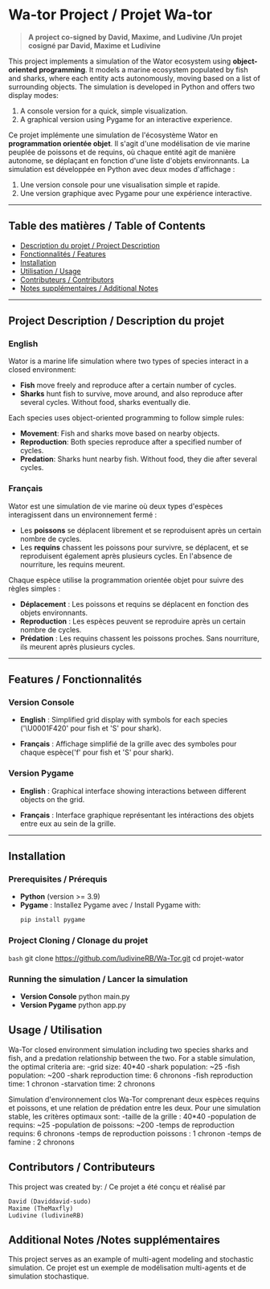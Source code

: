 # Wa-tor Project / Projet Wa-tor

> **A project co-signed by David, Maxime, and Ludivine /Un projet cosigné par David, Maxime et Ludivine**
 
This project implements a simulation of the Wator ecosystem using **object-oriented programming**. It models a marine ecosystem populated by fish and sharks, where each entity acts autonomously, moving based on a list of surrounding objects. The simulation is developed in Python and offers two display modes:
1. A console version for a quick, simple visualization.
2. A graphical version using Pygame for an interactive experience.

Ce projet implémente une simulation de l'écosystème Wator en **programmation orientée objet**. Il s'agit d'une modélisation de vie marine peuplée de poissons et de requins, où chaque entité agit de manière autonome, se déplaçant en fonction d'une liste d'objets environnants. La simulation est développée en Python avec deux modes d'affichage :
1. Une version console pour une visualisation simple et rapide.
2. Une version graphique avec Pygame pour une expérience interactive.


---

## Table des matières / Table of Contents
- [Description du projet / Project Description](#description-du-projet--project-description)
- [Fonctionnalités / Features](#fonctionnalités--features)
- [Installation](#installation)
- [Utilisation / Usage](#utilisation--usage)
- [Contributeurs / Contributors](#contributeurs--contributors)
- [Notes supplémentaires / Additional Notes](#notes-supplémentaires--additional-notes)

---

## Project Description / Description du projet 

### English
Wator is a marine life simulation where two types of species interact in a closed environment:
- **Fish** move freely and reproduce after a certain number of cycles.
- **Sharks** hunt fish to survive, move around, and also reproduce after several cycles. Without food, sharks eventually die.

Each species uses object-oriented programming to follow simple rules:
- **Movement**: Fish and sharks move based on nearby objects.
- **Reproduction**: Both species reproduce after a specified number of cycles.
- **Predation**: Sharks hunt nearby fish. Without food, they die after several cycles.

### Français
Wator est une simulation de vie marine où deux types d'espèces interagissent dans un environnement fermé :
- Les **poissons** se déplacent librement et se reproduisent après un certain nombre de cycles.
- Les **requins** chassent les poissons pour survivre, se déplacent, et se reproduisent également après plusieurs cycles. En l'absence de nourriture, les requins meurent.

Chaque espèce utilise la programmation orientée objet pour suivre des règles simples :
- **Déplacement** : Les poissons et requins se déplacent en fonction des objets environnants.
- **Reproduction** : Les espèces peuvent se reproduire après un certain nombre de cycles.
- **Prédation** : Les requins chassent les poissons proches. Sans nourriture, ils meurent après plusieurs cycles.

---

## Features / Fonctionnalités 

### Version Console
- **English** : Simplified grid display with symbols for each species ('\U0001F420' pour fish et 'S' pour shark).
  
- **Français** : Affichage simplifié de la grille avec des symboles pour chaque espèce('f' pour fish et 'S' pour shark).

### Version Pygame
- **English** : Graphical interface showing interactions between different objects on the grid.

- **Français** : Interface graphique représentant les intéractions des objets entre eux au sein de la grille.

---

## Installation

### Prerequisites / Prérequis 
- **Python** (version >= 3.9)
- **Pygame** : Installez Pygame avec / Install Pygame with:
  ```bash
  pip install pygame

### Project Cloning / Clonage du projet 
  ```bash```
git clone https://github.com/ludivineRB/Wa-Tor.git
cd projet-wator

### Running the simulation / Lancer la simulation 
- **Version Console**
python main.py 
- **Version Pygame**
python app.py 

## Usage / Utilisation 

Wa-Tor closed environment simulation including two species sharks and fish, and a predation relationship between the two. For a stable simulation, the optimal criteria are:
-grid size: 40*40
-shark population: ~25
-fish population: ~200
-shark reproduction time: 6 chronons
-fish reproduction time: 1 chronon
-starvation time: 2 chronons


Simulation d'environnement clos Wa-Tor comprenant deux espèces requins et poissons, et une relation de prédation entre les deux. Pour une simulation stable, les critères optimaux sont:
-taille de la grille : 40*40
-population de requins: ~25
-population de poissons: ~200
-temps de reproduction requins: 6 chronons
-temps de reproduction poissons : 1 chronon
-temps de famine : 2 chronons

## Contributors / Contributeurs 
This project was created by: / Ce projet a été conçu et réalisé par 

    David (Daviddavid-sudo)
    Maxime (TheMaxfly)
    Ludivine (ludivineRB)

## Additional Notes /Notes supplémentaires 

This project serves as an example of multi-agent modeling and stochastic simulation.
Ce projet est un exemple de modélisation multi-agents et de simulation stochastique.

